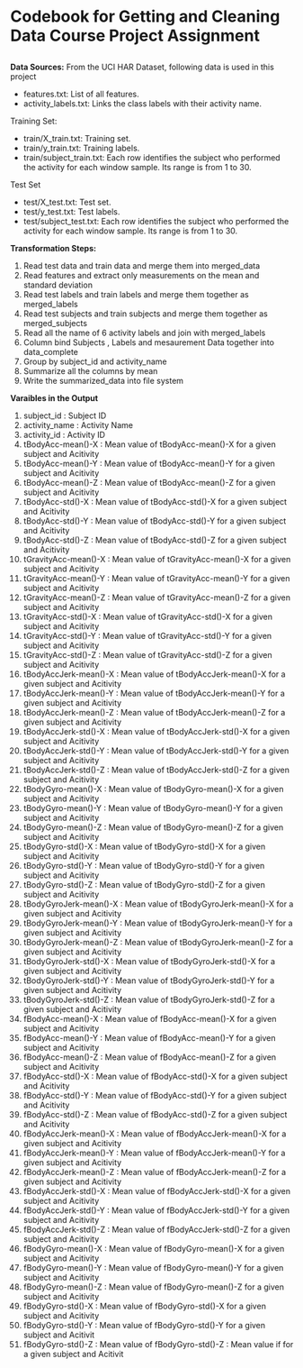 # Codebook for Getting and Cleaning Data Course Project Assignment

##

**Data Sources:** From the UCI HAR Dataset, following data is used in this project

* features.txt: List of all features.
* activity_labels.txt: Links the class labels with their activity name.

Training Set:
* train/X_train.txt: Training set.
* train/y_train.txt: Training labels.
* train/subject_train.txt: Each row identifies the subject who performed the activity for each window sample. Its range is from 1 to 30. 

Test Set
* test/X_test.txt: Test set.
* test/y_test.txt: Test labels.
* test/subject_test.txt: Each row identifies the subject who performed the activity for each window sample. Its range is from 1 to 30.


**Transformation Steps:**

1. Read test data and train data and merge them into merged_data
2. Read features and extract only measurements on the mean and standard deviation
3. Read test labels and train labels and merge them together as merged_labels
4. Read test subjects and train subjects and merge them together as merged_subjects
5. Read all the name of 6 activity labels and join with merged_labels
6. Column bind Subjects , Labels and mesaurement Data together into data_complete
7. Group by subject_id and activity_name
8. Summarize all the columns by mean
9. Write the summarized_data into file system

**Varaibles in the Output**

1. subject_id               : Subject ID 
2. activity_name            : Activity Name 
3. activity_id              : Activity ID 
4. tBodyAcc-mean()-X        : Mean value of tBodyAcc-mean()-X for a given subject and Acitivity 
5. tBodyAcc-mean()-Y        : Mean value of tBodyAcc-mean()-Y for a given subject and Acitivity 
6. tBodyAcc-mean()-Z        : Mean value of tBodyAcc-mean()-Z for a given subject and Acitivity 
7. tBodyAcc-std()-X         : Mean value of tBodyAcc-std()-X for a given subject and Acitivity 
8. tBodyAcc-std()-Y         : Mean value of tBodyAcc-std()-Y for a given subject and Acitivity 
9. tBodyAcc-std()-Z         : Mean value of tBodyAcc-std()-Z for a given subject and Acitivity 
10.  tGravityAcc-mean()-X   : Mean value of tGravityAcc-mean()-X for a given subject and Acitivity 
11.  tGravityAcc-mean()-Y   : Mean value of tGravityAcc-mean()-Y for a given subject and Acitivity 
12.  tGravityAcc-mean()-Z   : Mean value of tGravityAcc-mean()-Z for a given subject and Acitivity 
13.  tGravityAcc-std()-X    : Mean value of tGravityAcc-std()-X for a given subject and Acitivity 
14.  tGravityAcc-std()-Y    : Mean value of tGravityAcc-std()-Y for a given subject and Acitivity 
15.  tGravityAcc-std()-Z    : Mean value of tGravityAcc-std()-Z for a given subject and Acitivity 
16.  tBodyAccJerk-mean()-X  : Mean value of tBodyAccJerk-mean()-X for a given subject and Acitivity 
17.  tBodyAccJerk-mean()-Y  : Mean value of tBodyAccJerk-mean()-Y for a given subject and Acitivity 
18.  tBodyAccJerk-mean()-Z  : Mean value of tBodyAccJerk-mean()-Z for a given subject and Acitivity 
19.  tBodyAccJerk-std()-X   : Mean value of tBodyAccJerk-std()-X for a given subject and Acitivity 
20.  tBodyAccJerk-std()-Y   : Mean value of tBodyAccJerk-std()-Y for a given subject and Acitivity 
21.  tBodyAccJerk-std()-Z   : Mean value of tBodyAccJerk-std()-Z for a given subject and Acitivity 
22.  tBodyGyro-mean()-X     : Mean value of tBodyGyro-mean()-X for a given subject and Acitivity 
23.  tBodyGyro-mean()-Y     : Mean value of tBodyGyro-mean()-Y for a given subject and Acitivity 
24.  tBodyGyro-mean()-Z     : Mean value of tBodyGyro-mean()-Z for a given subject and Acitivity 
25.  tBodyGyro-std()-X      : Mean value of tBodyGyro-std()-X for a given subject and Acitivity 
26.  tBodyGyro-std()-Y      : Mean value of tBodyGyro-std()-Y for a given subject and Acitivity 
27.  tBodyGyro-std()-Z      : Mean value of tBodyGyro-std()-Z for a given subject and Acitivity 
28.  tBodyGyroJerk-mean()-X : Mean value of tBodyGyroJerk-mean()-X for a given subject and Acitivity 
29.  tBodyGyroJerk-mean()-Y : Mean value of tBodyGyroJerk-mean()-Y for a given subject and Acitivity 
30.  tBodyGyroJerk-mean()-Z : Mean value of tBodyGyroJerk-mean()-Z for a given subject and Acitivity 
31.  tBodyGyroJerk-std()-X  : Mean value of tBodyGyroJerk-std()-X for a given subject and Acitivity 
32.  tBodyGyroJerk-std()-Y  : Mean value of tBodyGyroJerk-std()-Y for a given subject and Acitivity 
33.  tBodyGyroJerk-std()-Z  : Mean value of tBodyGyroJerk-std()-Z for a given subject and Acitivity 
34.  fBodyAcc-mean()-X      : Mean value of fBodyAcc-mean()-X for a given subject and Acitivity 
35.  fBodyAcc-mean()-Y      : Mean value of fBodyAcc-mean()-Y for a given subject and Acitivity 
36.  fBodyAcc-mean()-Z      : Mean value of fBodyAcc-mean()-Z for a given subject and Acitivity 
37.  fBodyAcc-std()-X       : Mean value of fBodyAcc-std()-X for a given subject and Acitivity 
38.  fBodyAcc-std()-Y       : Mean value of fBodyAcc-std()-Y for a given subject and Acitivity 
39.  fBodyAcc-std()-Z       : Mean value of fBodyAcc-std()-Z for a given subject and Acitivity 
40.  fBodyAccJerk-mean()-X  : Mean value of fBodyAccJerk-mean()-X for a given subject and Acitivity 
41.  fBodyAccJerk-mean()-Y  : Mean value of fBodyAccJerk-mean()-Y for a given subject and Acitivity 
42.  fBodyAccJerk-mean()-Z  : Mean value of fBodyAccJerk-mean()-Z for a given subject and Acitivity 
43.  fBodyAccJerk-std()-X   : Mean value of fBodyAccJerk-std()-X for a given subject and Acitivity 
44.  fBodyAccJerk-std()-Y   : Mean value of fBodyAccJerk-std()-Y for a given subject and Acitivity 
45.  fBodyAccJerk-std()-Z   : Mean value of fBodyAccJerk-std()-Z for a given subject and Acitivity 
46.  fBodyGyro-mean()-X     : Mean value of fBodyGyro-mean()-X for a given subject and Acitivity 
47.  fBodyGyro-mean()-Y     : Mean value of fBodyGyro-mean()-Y for a given subject and Acitivity 
48. fBodyGyro-mean()-Z     : Mean value of fBodyGyro-mean()-Z for a given subject and Acitivity 
49. fBodyGyro-std()-X      : Mean value of fBodyGyro-std()-X for a given subject and Acitivity 
50. fBodyGyro-std()-Y      : Mean value of fBodyGyro-std()-Y for a given subject and Acitivit
51. fBodyGyro-std()-Z      : Mean value of fBodyGyro-std()-Z : Mean value if  for a given subject and Acitivit